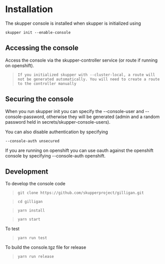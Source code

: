 # Installation

The skupper console is installed when skupper is initialized using

`skupper init --enable-console`

## Accessing the console

Access the console via the skupper-controller service (or route if running on openshift).

> `If you initialized skupper with --cluster-local, a route will not be generated automatically. You will need to create a route to the controller manually`

## Securing the console

When you run skupper init you can specify the --console-user and --console-password, otherwise they will be generated (admin and a random password held in secrets/skupper-console-users).

You can also disable authentication by specifying

`--console-auth unsecured`

If you are running on openshift you can use oauth against the openshift console by specifying --console-auth openshift.

## Development

To develop the console code

> `git clone https://github.com/skupperproject/gilligan.git`

> `cd gilligan`

> `yarn install`

> `yarn start`

To test

> `yarn run test`

To build the console.tgz file for release

> `yarn run release`
